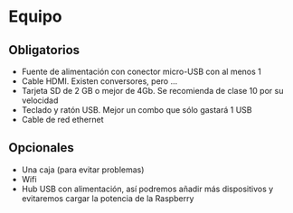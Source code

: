 # Equipo

## Obligatorios

* Fuente de alimentación con conector micro-USB con al menos 1 
* Cable HDMI. Existen conversores, pero ...
* Tarjeta SD de 2 GB  o mejor de 4Gb. Se recomienda de clase 10 por su velocidad
* Teclado y ratón USB. Mejor un combo que sólo gastará 1 USB
* Cable de red ethernet

## Opcionales

* Una caja (para evitar problemas)
* Wifi
* Hub USB con alimentación, así podremos añadir más dispositivos y evitaremos cargar la potencia de la Raspberry
